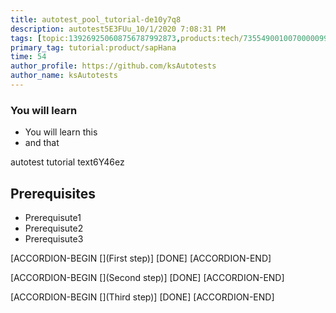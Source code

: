 ```yaml
---
title: autotest_pool_tutorial-de10y7q8
description: autotest5E3FUu_10/1/2020 7:08:31 PM
tags: [topic:139269250608756787992873,products:tech/73554900100700000996,tutorial:experience/advanced]
primary_tag: tutorial:product/sapHana
time: 54
author_profile: https://github.com/ksAutotests
author_name: ksAutotests
---
```

### You will learn
- You will learn this
- and that

autotest tutorial text6Y46ez

## Prerequisites
- Prerequisute1
- Prerequisute2
- Prerequisute3

[ACCORDION-BEGIN [](First step)]
[DONE]
[ACCORDION-END]

[ACCORDION-BEGIN [](Second step)]
[DONE]
[ACCORDION-END]

[ACCORDION-BEGIN [](Third step)]
[DONE]
[ACCORDION-END]

